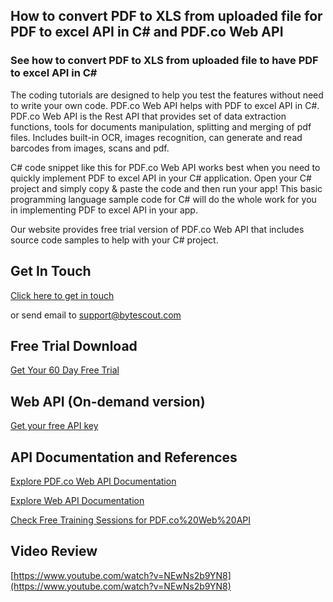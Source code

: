 ## How to convert PDF to XLS from uploaded file for PDF to excel API in C# and PDF.co Web API

### See how to convert PDF to XLS from uploaded file to have PDF to excel API in C#

The coding tutorials are designed to help you test the features without need to write your own code. PDF.co Web API helps with PDF to excel API in C#. PDF.co Web API is the Rest API that provides set of data extraction functions, tools for documents manipulation, splitting and merging of pdf files. Includes built-in OCR, images recognition, can generate and read barcodes from images, scans and pdf.

C# code snippet like this for PDF.co Web API works best when you need to quickly implement PDF to excel API in your C# application. Open your C# project and simply copy & paste the code and then run your app! This basic programming language sample code for C# will do the whole work for you in implementing PDF to excel API in your app.

Our website provides free trial version of PDF.co Web API that includes source code samples to help with your C# project.

## Get In Touch

[Click here to get in touch](https://bytescout.zendesk.com/hc/en-us/requests/new?subject=PDF.co%20Web%20API%20Question)

or send email to [support@bytescout.com](mailto:support@bytescout.com?subject=PDF.co%20Web%20API%20Question) 

## Free Trial Download

[Get Your 60 Day Free Trial](https://bytescout.com/download/web-installer?utm_source=github-readme)

## Web API (On-demand version)

[Get your free API key](https://pdf.co/documentation/api?utm_source=github-readme)

## API Documentation and References

[Explore PDF.co Web API Documentation](https://bytescout.com/documentation/index.html?utm_source=github-readme)

[Explore Web API Documentation](https://pdf.co/documentation/api?utm_source=github-readme)

[Check Free Training Sessions for PDF.co%20Web%20API](https://academy.bytescout.com/)

## Video Review

[https://www.youtube.com/watch?v=NEwNs2b9YN8](https://www.youtube.com/watch?v=NEwNs2b9YN8)